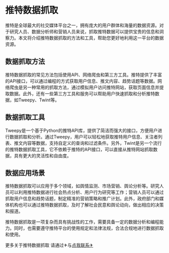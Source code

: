 # 推特数据抓取

推特是全球最大的社交媒体平台之一，拥有庞大的用户群体和海量的数据资源。对于研究人员、数据分析师和营销人员来说，抓取推特数据可以提供宝贵的信息和洞察力。本文将介绍推特数据抓取的方法和工具，帮助您更好地利用这一平台的数据资源。

## 数据抓取方法

推特数据抓取的常见方法包括使用API、网络爬虫和第三方工具。推特提供了丰富的API接口，可以通过编程的方式获取用户信息、推文内容、趋势话题等数据。网络爬虫是另一种常用的抓取方法，通过模拟用户访问推特网站，获取页面信息并提取数据。此外，还有一些第三方工具和服务可以帮助用户快速抓取和分析推特数据，如Tweepy、Twint等。

## 数据抓取工具

Tweepy是一个基于Python的推特API库，提供了简洁而强大的接口，方便用户进行数据抓取和分析。通过Tweepy，用户可以轻松地获取推特用户信息、关注者列表、推文内容等数据，支持自定义的查询和过滤条件。另外，Twint是另一个流行的推特数据抓取工具，它不依赖于推特的API接口，可以直接从推特网站抓取数据，具有更大的灵活性和自由度。

## 数据应用场景

推特数据抓取可以应用于多个领域，如舆情监测、市场营销、舆论分析等。研究人员可以利用推特数据进行社会热点分析、用户行为研究等工作；营销人员可以通过抓取用户信息和趋势话题，制定精准的营销策略和推广计划。此外，政府部门和媒体机构也可以通过推特数据抓取，及时了解社会民意和舆论动向，做出相应的决策和报道。

推特数据抓取是一项复杂而具有挑战性的工作，需要具备一定的数据分析和编程能力。同时，也需要遵守推特平台的使用规定和法律法规，合法合规地进行数据抓取和使用。

更多关于推特数据抓取 请通过✈与[点我联系✈](https://ac.k02.cc)